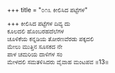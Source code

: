 +++
title = "೦೧೩ ಕೀಲಿಸಿದ ಪಟ್ಟೆಗಳ"

+++
ಕೀಲಿಸಿದ ಪಟ್ಟೆಗಳ ದಿವ್ಯ ದು  
ಕೂಲದಲಿ ಹೊಂಬರಹದೆಲೆಗಳ  
ಚೂಳಿಕೆಯ ಕನ್ನಡಿಯ ತೋರಣವೆರಡು ಪಕ್ಕದಲಿ   
ಮೇಲು ಮುತ್ತಿನ ಸೂಸಕದ ನೇ  
ಪಾಳ ಚಮರಿಯ ದಾಳಿಗಳ ಸಂ  
ಮೇಳದಲಿ ಸಮತಳಿಸಿದರು ವೈವಾಹ ಮಂಟಪವ     ॥13॥